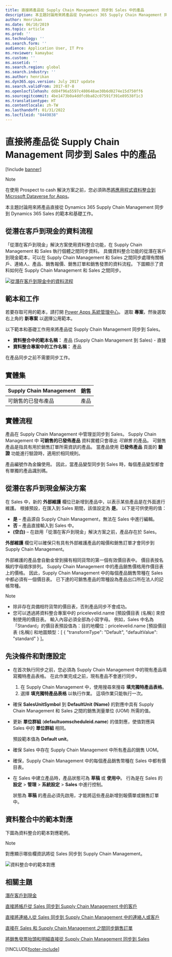 ```yaml
---
title: 直接將產品從 Supply Chain Management 同步到 Sales 中的產品
description: 本主題討論用來將產品從 Dynamics 365 Supply Chain Management 同步到 Dynamics 365 Sales 的範本和基礎工作
author: Henrikan
ms.date: 06/10/2019
ms.topic: article
ms.prod: ''
ms.technology: ''
ms.search.form: ''
audience: Application User, IT Pro
ms.reviewer: kamaybac
ms.custom: ''
ms.assetid: ''
ms.search.region: global
ms.search.industry: ''
ms.author: henrikan
ms.dyn365.ops.version: July 2017 update
ms.search.validFrom: 2017-07-8
ms.openlocfilehash: dd84f96a5597c480648ae30b6d0274e15d750ff6
ms.sourcegitcommit: 4be1473b0a4ddfc0ba82c07591f391e89538f1c3
ms.translationtype: HT
ms.contentlocale: zh-TW
ms.lasthandoff: 01/31/2022
ms.locfileid: "8449838"
---
```

# <a name="synchronize-products-directly-from-supply-chain-management-to-products-in-sales"></a>直接將產品從 Supply Chain Management 同步到 Sales 中的產品

[!include [banner](../includes/banner.md)]



> [!NOTE]
> 在使用 Prospect to cash 解決方案之前，您必須熟悉[將應用程式資料整合到 Microsoft Dataverse for Apps](/powerapps/administrator/data-integrator)。

本主題討論用來將產品直接從 Dynamics 365 Supply Chain Management 同步到 Dynamics 365 Sales 的範本和基礎工作。

## <a name="data-flow-in-prospect-to-cash"></a>從潛在客戶到現金的資料流程

「從潛在客戶到現金」解決方案使用資料整合功能，在 Supply Chain Management 和 Sales 執行個體之間同步資料。 具備資料整合功能的從潛在客戶到現金範本，可以在 Supply Chain Management 和 Sales 之間同步處理有關帳戶、連絡人、產品、銷售報價、銷售訂單和銷售發票的資料流程。 下圖顯示了資料如何在 Supply Chain Management 和 Sales 之間同步。

[![從潛在客戶到現金中的資料流程](./media/prospect-to-cash-data-flow.png)](./media/prospect-to-cash-data-flow.png)

## <a name="templates-and-tasks"></a>範本和工作

若要存取可用的範本，請打開 [Power Apps 系統管理中心](https://admin.powerapps.com/dataintegration)。 選取 **專案**，然後選取右上角的 **新專案** 以選擇公用範本。

以下範本和基礎工作用來將產品從 Supply Chain Management 同步到 Sales。

- **資料整合中的範本名稱：** 產品 (Supply Chain Management 到 Sales) - 直接
- **資料整合專案中的工作名稱：** 產品

在產品同步之前不需要同步工作。

## <a name="entity-set"></a>實體集

| Supply Chain Management    | 銷售    |
|----------------------------|----------|
| 可銷售的已發布產品 | 產品 |

## <a name="entity-flow"></a>實體流程

產品在 Supply Chain Management 中管理並同步到 Sales。 Supply Chain Management 中 **可銷售的已發佈產品** 資料實體只會導出 *可銷售* 的產品。 可銷售產品是指具有用於銷售訂單所需資訊的產品。 當產品使用 **已發佈產品** 頁面的 **驗證** 功能進行驗證時，適用於相同規則。

產品編號作為金鑰使用。 因此，當產品變型同步到 Sales 時，每個產品變型都會有單獨的產品識別碼。

## <a name="prospect-to-cash-solution-for-sales"></a>從潛在客戶到現金解決方案

在 Sales 中，新的 **外部維護** 欄位已新增到產品中，以表示某些產品是在外面進行維護。 根據預設，在匯入到 Sales 期間，該值設定為 **是**。 以下是可供使用的值：

- **是** – 產品源自 Supply Chain Management，無法在 Sales 中進行編輯。
- **否** – 產品直接輸入到 Sales 中。
- **(空白)** – 在啟用「從潛在客戶到現金」解決方案之前，產品存在於 Sales。

**外部維護** 欄位可以確保只有具有外部維護產品的報價和銷售訂單才會同步到 Supply Chain Management。

外部維護的產品會自動金曾到擁有相同貨幣的第一個有效價目表中。 價目表按名稱的字母順序排列。 Supply Chain Management 中的產品銷售價格用作價目表上的價格。 因此，Supply Chain Management 中的每個產品銷售幣種在 Sales 中都必須有一個價目表。 已下達的可銷售產品的幣種設為產品出口所在法人的記帳幣種。

> [!NOTE]
> - 除非存在具備相符貨幣的價目表，否則產品同步不會成功。
> - 您可以透過將資料整合專案中的 pricelevelid.name [預設價目表 (名稱)] 來控制使用的價目表。 輸入內容必須全部為小寫字母。 例如，Sales 中名為「Standard」的價目表預設值為：目的地欄位：pricelevelid.name [預設價目表 (名稱)] 和地圖類型：[ { "transformType": "Default", "defaultValue": "standard" } ]。

## <a name="preconditions-and-mapping-setup"></a>先決條件和對應設定

- 在首次執行同步之前，您必須為 Supply Chain Management 中的現有產品填寫獨特產品表格。 在此作業完成之前，現有產品不會進行同步。

    1. 在 Supply Chain Management 中，使用搜尋來搜尋 **填充獨特產品表格**。
    2. 選擇 **填充獨特產品表格** 以執行作業。 這項作業只能執行一次。

- 確保 **SalesUnitSymbol** 到 **DefaultUnit (Name)** 的對應中具有 Supply Chain Management 和 Sales 之間的銷售測量單位 (UOM) 所需的值。
- 更新 **單位群組** (**defaultuomscheduleid.name**) 的值對應，使值對應與 Sales 中的 **單位群組** 相同。

    預設範本值為 **Default unit**。

- 確保 Sales 中存在 Supply Chain Management 中所有產品的銷售 UOM。
- 確保，Supply Chain Management 中的每個產品銷售幣種在 Sales 中都有價目表。
- 在 Sales 中建立產品時，產品狀態可為 **草稿** 或 **使用中**。 行為是在 Sales 的 **設定** > **管理** > **系統設定** > **Sales** 中進行控制。

    狀態為 **草稿** 的產品必須先啟用，才能將這些產品新增到報價單或銷售訂單中。

## <a name="template-mapping-in-data-integration"></a>資料整合中的範本對應

下圖為資料整合的範本對應範例。 

> [!NOTE]
> 對應顯示哪些欄資訊將從 Sales 同步到 Supply Chain Management。

![資料整合中的範本對應](./media/products-direct-template-mapping-data-integrator-1.png)


## <a name="related-topics"></a>相關主題

[潛在客戶到現金](prospect-to-cash.md)

[直接將帳戶從 Sales 同步到 Supply Chain Management 中的客戶](accounts-template-mapping-direct.md)

[直接將連絡人從 Sales 同步到 Supply Chain Management 中的連絡人或客戶](contacts-template-mapping-direct.md)

[直接在 Sales 和 Supply Chain Management 之間同步銷售訂單](sales-order-template-mapping-direct-two-ways.md)

[將銷售發票抬頭和明細直接從 Supply Chain Management 同步到 Sales](sales-invoice-template-mapping-direct.md)





[!INCLUDE[footer-include](../../includes/footer-banner.md)]